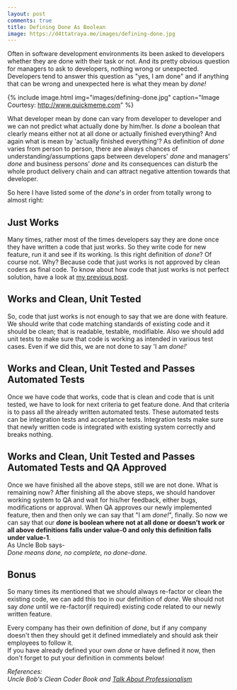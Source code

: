 ```yaml
---
layout: post
comments: true
title: Defining Done As Boolean
image: https://d4ttatraya.me/images/defining-done.jpg
---
```


Often in software development environments its been asked to developers whether they are done with their task or not. And its pretty obvious question for managers to ask to developers, nothing wrong or unexpected. Developers tend to answer this question as "yes, I am done" and if anything that can be wrong and unexpected here is what they mean by *done!*

{% include image.html img="images/defining-done.jpg" caption="Image Courtesy: http://www.quickmeme.com" %}

What developer mean by done can vary from developer to developer and we can not predict what actually done by him/her. Is *done* a boolean that clearly means either not at all done or actually finished everything? And again what is mean by 'actually finished everything'? As definition of *done* varies from person to person, there are always chances of understanding/assumptions gaps between developers' *done* and managers' *done* and business persons' *done* and its consequences can disturb the whole product delivery chain and can attract negative attention towards that developer.

So here I have listed some of the *done*'s in order from totally wrong to almost right:
## Just Works
Many times, rather most of the times developers say they are done once they have written a code that just works. So they write code for new feature, run it and see if its working. Is this right definition of *done*? Of course not. Why? Because code that just works is not approved by clean coders as final code. To know about how code that just works is not perfect solution, have a look at [my previous post](https://d4ttatraya.me/Dirty-Code).

## Works and Clean, Unit Tested
So, code that just works is not enough to say that we are done with feature. We should write that code matching standards of existing code and it should be clean; that is readable, testable, modifiable. Also we should add unit tests to make sure that code is working as intended in various test cases. Even if we did this, we are not done to say 'I am *done!*'

## Works and Clean, Unit Tested and Passes Automated Tests
Once we have code that works, code that is clean and code that is unit tested, we have to look for next criteria to get feature done. And that criteria is to pass all the already written automated tests. These automated tests can be integration tests and acceptance tests. Integration tests make sure that newly written code is integrated with existing system correctly and breaks nothing.

## Works and Clean, Unit Tested and Passes Automated Tests and QA Approved
Once we have finished all the above steps, still we are not done. What is remaining now? After finishing all the above steps, we should handover working system to QA and wait for his/her feedback, either bugs, modifications or approval. When QA approves our newly implemented feature, then and then only we can say that "I am *done!*", finally. So now we can say that our ***done* is boolean where not at all done or doesn't work or all above definitions falls under value-0 and only this definition falls under value-1**.  
As Uncle Bob says-  
*Done means done, no complete, no done-done.*

## Bonus
So many times its mentioned that we should always re-factor or clean the existing code, we can add this too in our definition of *done*. We should not say *done* until we re-factor(if required) existing code related to our newly written feature.

Every company has their own definition of *done*, but if any company doesn't then they should get it defined immediately and should ask their employees to follow it.  
If you have already defined your own *done* or have defined it now, then don't forget to put your definition in comments below!

*References:  
Uncle Bob's Clean Coder Book and [Talk About Professionalism](https://www.youtube.com/watch?v=BSaAMQVq01E)*

